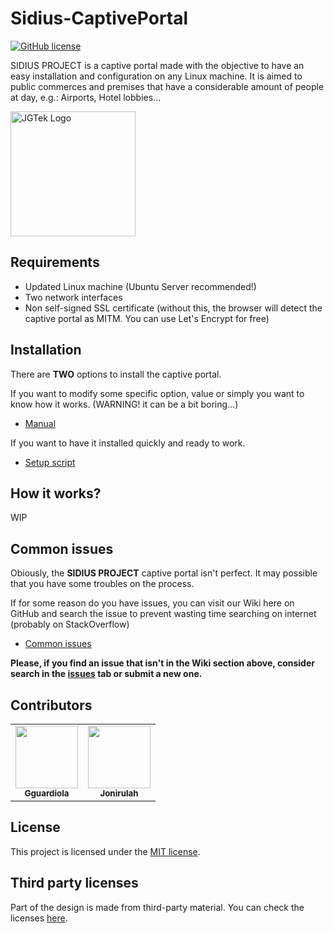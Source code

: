 
# Sidius-CaptivePortal

[![GitHub license](https://img.shields.io/badge/license-MIT-blue.svg)](https://raw.githubusercontent.com/Gguardiola/Sidius-CaptivePortal/master/LICENSE)


SIDIUS PROJECT is a captive portal made with the objective to have an easy installation and configuration on any Linux machine. It is aimed to public commerces and premises that have a considerable amount of people at day, e.g.: Airports, Hotel lobbies...

<img src="https://avatars3.githubusercontent.com/u/51827577?s=460&u=f58449f01ad1c9a411014ff9bb51ba196080d2af&v=4" width="200px;" alt="JGTek Logo">



## Requirements

  - Updated Linux machine (Ubuntu Server recommended!)
  - Two network interfaces
  - Non self-signed SSL certificate (without this, the browser will detect the captive portal as MITM. You can use Let's Encrypt for free)
  
## Installation

There are <strong>TWO</strong> options to install the captive portal.

 If you want to modify some specific option, value or simply you want to know how it works. (WARNING! it can be a bit boring...)
 
 - [Manual]()
    
If you want to have it installed quickly and ready to work.    

 - [Setup script]()
 
 
 ## How it works?
 
 WIP
 
 ## Common issues
 
 Obiously, the <strong>SIDIUS PROJECT</strong> captive portal isn't perfect. It may possible that you have some troubles on the process.
 
 If for some reason do you have issues, you can visit our Wiki here on GitHub and search the issue to prevent wasting time searching on internet (probably on StackOverflow)
 
  - [Common issues]()
  
 <strong>Please, if you find an issue that isn't in the Wiki section above, consider search in the [issues](https://github.com/Gguardiola/Sidius-CaptivePortal/issues/) tab or submit a new one.</strong>
 
## Contributors 
<!-- ALL-CONTRIBUTORS-LIST:START -->
<!-- prettier-ignore-start -->
<!-- markdownlint-disable -->
<table>
  <tr>
    <td align="center"><a href="https://github.com/Gguardiola"><img src="https://avatars3.githubusercontent.com/u/51827577?s=460&u=f58449f01ad1c9a411014ff9bb51ba196080d2af&v=4" width="100px;" alt=""/><br /><sub><b>Gguardiola</b></sub></a><br /></td>
    <td align="center"><a href="https://github.com/Jonirulah"><img src="https://avatars2.githubusercontent.com/u/25936173?s=460&u=1dd6479994709e2dbfd946e51279657d7cf40ed4&v=4" width="100px;" alt=""/><br /><sub><b>Jonirulah</b></sub></a><br /></td>
  </tr>
 
</table>

 ## License

 This project is licensed under the [MIT license](LICENSE).
 
 ## Third party licenses
 
 
Part of the design is made from third-party material. You can check the licenses [here](https://raw.githubusercontent.com/Gguardiola/Sidius-CaptivePortal/master/licenses.php).
